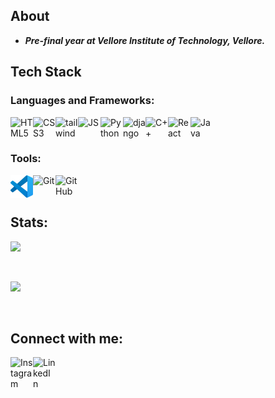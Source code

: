 ## About

- _**Pre-final year at Vellore Institute of Technology, Vellore.**_

## Tech Stack

### Languages and Frameworks:

<img align="left" alt="HTML5" width="36px" src="https://cdn1.iconfinder.com/data/icons/logotypes/32/badge-html-5-512.png" />

<img align="left" alt="CSS3" width="36px" src="https://cdn1.iconfinder.com/data/icons/logotypes/32/badge-css-3-512.png" />

<img align="left" alt="tailwind" width="36px" src="https://upload.wikimedia.org/wikipedia/commons/d/d5/Tailwind_CSS_Logo.svg" />


<img align="left" alt="JS" width="36px" src="https://cdn2.iconfinder.com/data/icons/designer-skills/128/code-programming-javascript-software-develop-command-language-512.png" />

<img align="left" alt="Python" width="36px" src="https://cdn4.iconfinder.com/data/icons/logos-and-brands/512/267_Python_logo-512.png" />


<img align="left" alt="django" width="36px" src="https://cdn.icon-icons.com/icons2/2107/PNG/512/file_type_django_icon_130645.png" />

<img align="left" alt="C++" width="36px" src="https://cdn4.iconfinder.com/data/icons/logos-brands-in-colors/404/c_logo-512.png" />

<img align="left" alt="React" width="36px" src="https://cdn1.iconfinder.com/data/icons/programing-development-8/24/react_logo-64.png" />

<img align="left" alt="Java" width="36px" src="https://cdn4.iconfinder.com/data/icons/logos-and-brands/512/181_Java_logo_logos-64.png" />














<!-- <img align="left" alt="JavaScript" width="36px" src="https://cdn2.iconfinder.com/data/icons/designer-skills/128/code-programming-javascript-software-develop-command-language-512.png" /> -->
<!--
<img align="left" alt="C++" width="36px" src="https://cdn4.iconfinder.com/data/icons/logos-brands-in-colors/404/c_logo-512.png" />

<img align="left" alt="Python" width="36px" src="https://cdn4.iconfinder.com/data/icons/logos-and-brands/512/267_Python_logo-512.png" /> -->

<br>
<br>

### Tools:

<img align="left" alt="Visual Studio Code" width="36px" src="https://raw.githubusercontent.com/github/explore/80688e429a7d4ef2fca1e82350fe8e3517d3494d/topics/visual-studio-code/visual-studio-code.png" />

<img align="left" alt="Git" width="36px" src="https://cdn3.iconfinder.com/data/icons/social-media-2169/24/social_media_social_media_logo_git-512.png" />

<img align="left" alt="GitHub" width="36px" src="https://cdn4.iconfinder.com/data/icons/ionicons/512/icon-social-github-512.png" />

<br />
<br />

## Stats:

![](https://github-readme-stats.vercel.app/api?username=Jagruti-02&show_icon=true)

<br />

![](https://github-readme-stats.vercel.app/api/top-langs/?username=Jagruti-02)

<br />

## Connect with me:

[<img align="left" alt="Instagram" width="36px" src="https://cdn3.iconfinder.com/data/icons/2018-social-media-logotypes/1000/2018_social_media_popular_app_logo_instagram-512.png" />][instagram]

[<img align="left" alt="LinkedIn" width="36px" src="https://cdn2.iconfinder.com/data/icons/social-media-2285/512/1_Linkedin_unofficial_colored_svg-512.png" />][linkedin]

<!-- [<img align="left" alt="Twitter" width="36px" src="https://cdn1.iconfinder.com/data/icons/logotypes/32/twitter-512.png" />][twitter] -->

<!-- [<img align="left" alt="Facebook" width="36px" src="https://cdn3.iconfinder.com/data/icons/2018-social-media-logotypes/1000/2018_social_media_popular_app_logo_facebook-512.png" />][facebook] -->

<!-- [twitter]: -->
[instagram]: https://www.instagram.com/jagruti_mahapatra/

[linkedin]:https://www.linkedin.com/in/jagruti02/

